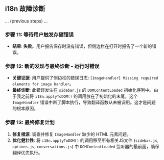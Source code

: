 ## i18n 故障诊断

... (previous steps) ...

### 步骤 11: 等待用户触发存储错误

- **结果**: **失败**。用户报告保存时没有错误，但侧边栏在打开时报告了一个新的错误。

### 步骤 12: 新的发现与最终诊断 - 运行时错误

- **关键证据**: 用户提供了侧边栏的错误日志: `[ImageHandler] Missing required elements for image handler`。
- **最终诊断**: 此错误发生在 `sidebar.js` 的 `DOMContentLoaded` 初始化序列中。由于我之前将 `i18n.applyToDOM()` 的调用放在了初始化的末尾，这个 `ImageHandler` 错误中断了脚本执行，导致翻译函数从未被调用。这才是问题的根本原因。

### 步骤 13: 最终修复计划

1.  **修复根源**: 调查并修复 `ImageHandler` 缺少的 HTML 元素问题。
2.  **优化健壮性**: 将 `i18n.applyToDOM()` 的调用移至所有相关JS文件 (`sidebar.js`, `options.js`, `conversations.js`) 中 `DOMContentLoaded` 监听器的最前面，确保翻译优先执行。